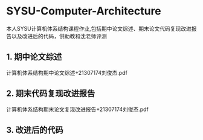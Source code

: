 # SYSU-Computer-Architecture
本人SYSU计算机体系结构课程作业,包括期中论文综述、期末论文代码复现改进报告以及改进后的代码，供助教和沈老师评测
## 1. 期中论文综述
计算机体系结构期中论文综述+21307174刘俊杰.pdf
## 2. 期末代码复现改进报告
计算机体系结构期末论文复现改进报告+21307174刘俊杰.pdf
## 3. 改进后的代码
